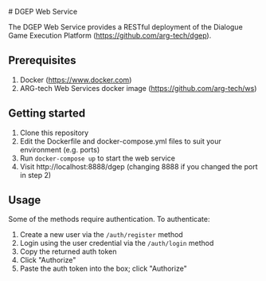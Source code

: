 # DGEP Web Service

The DGEP Web Service provides a RESTful deployment of the Dialogue Game Execution Platform (https://github.com/arg-tech/dgep).

## Prerequisites

1. Docker (https://www.docker.com)
2. ARG-tech Web Services docker image (https://github.com/arg-tech/ws)

## Getting started

1. Clone this repository
2. Edit the Dockerfile and docker-compose.yml files to suit your environment (e.g. ports)
3. Run `docker-compose up` to start the web service
4. Visit http://localhost:8888/dgep (changing 8888 if you changed the port in step 2)

## Usage

Some of the methods require authentication. To authenticate:

1. Create a new user via the `/auth/register` method
2. Login using the user credential via the `/auth/login` method
3. Copy the returned auth token
4. Click "Authorize"
5. Paste the auth token into the box; click "Authorize"
